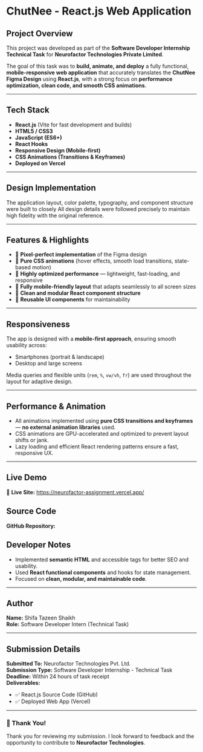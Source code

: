 #  ChutNee - React.js Web Application

## Project Overview

This project was developed as part of the **Software Developer Internship Technical Task** for **Neurofactor Technologies Private Limited**.

The goal of this task was to **build, animate, and deploy** a fully functional, **mobile-responsive web application** that accurately translates the **ChutNee Figma Design** using **React.js**, with a strong focus on **performance optimization, clean code, and smooth CSS animations**.

---

## Tech Stack

- **React.js** (Vite for fast development and builds)
- **HTML5 / CSS3**
- **JavaScript (ES6+)**
- **React Hooks**
- **Responsive Design (Mobile-first)**
- **CSS Animations (Transitions & Keyframes)**
- **Deployed on Vercel**

---

##  Design Implementation

The application layout, color palette, typography, and component structure were built to closely 
All design details were followed precisely to maintain high fidelity with the original reference.

---

## Features & Highlights

- 🔹 **Pixel-perfect implementation** of the Figma design  
- 🔹 **Pure CSS animations** (hover effects, smooth load transitions, state-based motion)  
- 🔹 **Highly optimized performance** — lightweight, fast-loading, and responsive  
- 🔹 **Fully mobile-friendly layout** that adapts seamlessly to all screen sizes  
- 🔹 **Clean and modular React component structure**  
- 🔹 **Reusable UI components** for maintainability  

---

##  Responsiveness

The app is designed with a **mobile-first approach**, ensuring smooth usability across:
- Smartphones (portrait & landscape)
- Desktop and large screens

Media queries and flexible units (`rem`, `%`, `vw/vh`, `fr`) are used throughout the layout for adaptive design.

---

## Performance & Animation

- All animations implemented using **pure CSS transitions and keyframes** — **no external animation libraries** used.
- CSS animations are GPU-accelerated and optimized to prevent layout shifts or jank.
- Lazy loading and efficient React rendering patterns ensure a fast, responsive UX.

---

##  Live Demo

🔗 **Live Site:** https://neurofactor-assignment.vercel.app/



##  Source Code

 **GitHub Repository:** 



##  Developer Notes

- Implemented **semantic HTML** and accessible tags for better SEO and usability.
- Used **React functional components** and hooks for state management.
- Focused on **clean, modular, and maintainable code**.

---

##  Author

**Name:** Shifa Tazeen Shaikh  
**Role:** Software Developer Intern (Technical Task)  

---

##  Submission Details

**Submitted To:** Neurofactor Technologies Pvt. Ltd.  
**Submission Type:** Software Developer Internship - Technical Task  
**Deadline:** Within 24 hours of task receipt  
**Deliverables:**
- ✅ React.js Source Code (GitHub)
- ✅ Deployed Web App (Vercel)

---

### 🏁 Thank You!

Thank you for reviewing my submission. I look forward to feedback and the opportunity to contribute to **Neurofactor Technologies**.

